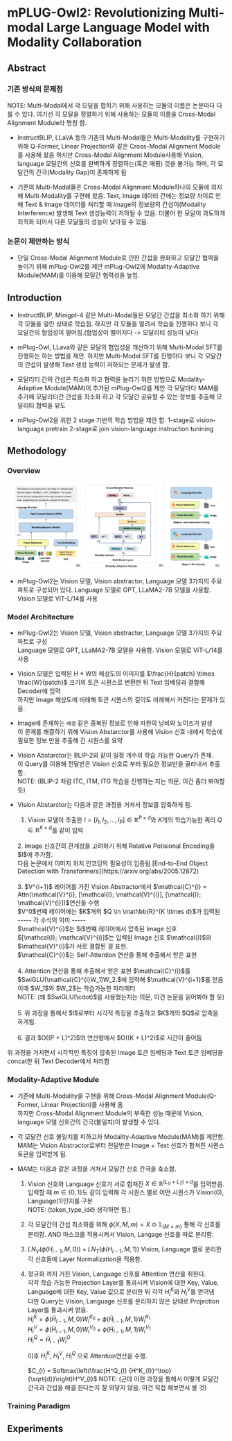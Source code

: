 # mPLUG-Owl2: Revolutionizing Multi-modal Large Language Model with Modality Collaboration

## Abstract

### 기존 방식의 문제점

NOTE: Multi-Modal에서 각 모달을 합치기 위해 사용하는 모듈의 이름은 논문마다 다를 수 있다. 여기선 각 모달을 정렬하기 위해 사용하는 모듈의 이름을 Cross-Modal Alignment Module라 명칭 함.

- InstructBLIP, LLaVA 등의 기존의 Multi-Modal들은 Multi-Modality를 구현하기 위해 Q-Former, Linear Projection와 같은 Cross-Modal Alignment Module를 사용해 왔음
    하지만 Cross-Modal Alignment Module사용해 Vision, language 모달간의 신호를 완벽하게 정렬하는(혹은 매핑) 것을 불가능 하며, 각 모달간의 간극(Modality Gap)이 존재하게 됨

- 기존의 Multi-Modal들은 Cross-Modal Alignment Module하나의 모듈에 의지해 Multi-Modality를 구현해 왔음.
    Text, Image 데이터 간에는 정보량 차이로 인해 Text & Image 데이터를 처리할 때 Image의 정보량의 간섭이(Modality Interference) 발생해 Text 생성능력이 저하될 수 있음.
    더불어 한 모달이 과도하게 최적화 되어서 다른 모달들의 성능이 낮아질 수 있음.

### 논문이 제안하는 방식

- 단일 Cross-Modal Alignment Module로 인한 간섭을 완화하고 모달간 협력을 높이기 위해 mPlug-Owl2를 제안
    mPlug-Owl2에 Modality-Adaptive Module(MAM)를 이용해 모달간 협력성을 높임.

## Introduction

- InstructBLIP, Minigpt-4 같은 Multi-Modal들은 모달간 간섭을 최소화 하기 위해 각 모듈을 얼린 상태로 학습힘.
    하지만 각 모듈을 얼려서 학습을 진행하다 보니 각 모달간의 협업성이 떨어짐.(협업성이 떨어지다 -> 모달리티 성능이 낮다)

- mPlug-Owl, LLava와 같은 모달의 협업성을 개선하기 위해 Multi-Modal SFT를 진행하는 하는 방법을 제안.
    하지만 Multi-Modal SFT를 진행하다 보니 각 모달간의 간섭이 발생해 Text 생성 능력이 저하되는 문제가 발생 함.

- 모달리티 간의 간섭은 최소화 하고 협력을 늘리기 위한 방법으로 Modality-Adaptive Module(MAM)이 추가된 mPlug-Owl2를 제안
    각 모달마다 MAM를 추가해 모달리티간 간섭을 최소화 하고 각 모달간 공유할 수 있는 정보를 추출해 모달리티 협력을 유도

- mPlug-Owl2을 위한 2 stage 기반의 학습 방법을 제안 함.
    1-stage로 vision-language pretrain
    2-stage로 join vision-language instruction tunining

## Methodology

### Overview

![Fidure-2](./assets/fig2_page-0001.jpg)

- mPlug-Owl2는 Vision 모델, Vision abstractor, Language 모델 3가지의 주요 파트로 구성되어 있다.
    Language 모델로 GPT, LLaMA2-7B 모델을 사용함. Vision 모델로 ViT-L/14를 사용

### Model Architecture

- mPlug-Owl2는 Vision 모델, Vision abstractor, Language 모델 3가지의 주요 파트로 구성<br>
    Language 모델로 GPT, LLaMA2-7B 모델을 사용함. Vision 모델로 ViT-L/14를 사용<br>

- Vision 모델은 입력된 H * W의 해상도의 이미지를 $\frac{H}{patch} \times \frac{W}{patch}$ 크기의 토큰 시퀀스로 변환한 뒤 Text 임베딩과 결합해 Decoder에 입력<br>
    하지만 Image 해상도에 비례해 토큰 시퀀스의 길이도 비례해서 커진다는 문제가 있음.<br>

- Image에 존재하는 `배경` 같은 중복된 정보로 인해 자원의 낭비와 노이즈가 발생<br>
    이 문재를 해결하기 위해 Vision Abstarctor를 사용해 Vision 신호 내에서 학습에 필요한 정보 만을 추출해 긴 시퀀스를 요약<br>

- Vision Abstarctor는 BLIP-2와 같이 일정 개수의 학습 가능한 Query가 존재.<br>
    이 Query를 이용해 전달받은 Vision 신호로 부터 필요한 정보만을 골라내서 추출 함.<br>
    NOTE: (BLIP-2 처럼 ITC, ITM, ITG 학습을 진행하는 지는 의문, 이건 좀더 봐야할 듯)

- Vision Abstarctor는 다음과 같은 과정을 거쳐서 정보를 압축하게 됨.<br>
    1. Vision 모델이 추출한 $I = [I_1, I_2, \ldots, I_P ] \in \mathbb{R}^{P \times d}$와 $K$개의 학습가능한 쿼리 $Q \in \mathbb{R}^{K \times d}$를 같이 입력<br>
    <br>
    2. Image 신호간의 관계성을 고려하기 위해 Relative Potisional Encoding을 $I$에 추가함.<br>
        다음 논문에서 이미지 위치 인코딩의 필요성이 입증됨 [End-to-End Object Detection with Transformers](https://arxiv.org/abs/2005.12872) <br>
    <br>
    3. $V^{i+1}$ 레이어를 가진 Vision Abstractor에서 $\mathcal{C}^{i} = Attn(\mathcal{V}^{i}, [\mathcal{I}; \mathcal{V}^{i}], [\mathcal{I}; \mathcal{V}^{i}])$연산을 수행<br>
        $V^0$번쨰 레이어에는 $K$개의 $Q \in \mathbb{R}^{K \times d}$가 입력됨<br>
        ----- 각 수식의 의미 -----<br>
        $\mathcal{V}^{i}$는 $i$번쨰 레이어에서 압축된 Image 신호<br>
        $[\mathcal{I}; \mathcal{V}^{i}]$는 입력된 Image 신호 $\mathcal{I}$와 $\mathcal{V}^{i}$가 서로 결합된 걸 표현.<br>
        $\mathcal{C}^{i}$는 Self-Attention 연산을 통해 추출해서 얻은 표현<br>
    <br>
    4. Attention 연산을 통해 추출해서 얻은 표현 $\mathcal{C}^{i}$를 $SwiGLU(\mathcal{C}^{i}W_1)W_2.$에 입력해 $\mathcal{V}^{i+1}$를 얻음<br>
        이때 $W_1$와 $W_2$는 학습가능한 파라메터<br>
        NOTE: (왜 $SwiGLU(\cdot)$을 사용했는지는 의문, 이건 논문을 읽어봐야 할 듯)<br>
    <br>
    5. 위 과정을 통해서 $I$로부터 시각적 특징을 추출하고 $K$개의 $Q$로 압축을 하게됨.<br>
    <br>
    6. 결과 $O((P + L)^2)$의 연산량에서 $O((K + L)^2)$로 시간이 줄어듬<br>

위 과정을 거치면서 시각적인 특징이 압축된 Image 토큰 임베딩과 Text 토큰 임베딩을 concat한 뒤 Text Decoder에서 처리함 <br>

### Modality-Adaptive Module

- 기존에 Multi-Modality을 구현을 위해 Cross-Modal Alignment Module(Q-Former, Linear Projection)를 사용해 옴 <br>
    하지만 Cross-Modal Alignment Module의 부족한 성능 때문에 Vision, language 모델 신호간의 간극(불일치)이 발생할 수 있다. <br>

- 각 모달간 신호 불일치를 피하고자 Modality-Adaptive Module(MAM)를 제안함. <br>
    MAM는 Vision Abstractor로부터 전달받은 Image + Text 신호가 합쳐진 시퀀스 토큰을 입력받게 됨. <br>

- MAM는 다음과 같은 과정을 거쳐서 모달간 신호 간극을 축소함.<br>
    1. Vision 신호와 Language 신호가 서로 합쳐진 $X \in \mathbb{R}^{(L_V + L_T) \times d}$를 입력받음.<br>
        입력할 때 $m \in \{0,1\}$도 같이 입력해 각 시퀀스 별로 어떤 시퀀스가 Vision(0), Language(1)인지를 구분<br>
        NOTE: (token_type_id라 생각하면 됨.)<br>
    2. 각 모달간의 간섭 최소화를 위해 $\phi(X, M, m) = X \odot \mathbb{1}_{\{M = m\}}$ 통해 각 신호를 분리함.
        AND 마스크를 적용시켜서 Vision, Langage 신호를 따로 분리함.<br>

    3. $LN_V(\phi(H_{l-1}, M, 0)) + LN_T(\phi(H_{l-1}, M, 1))$ Vision, Language 별로 분리한 각 신호들에 Layer Normalization을 적용함.<br>

    4. 정규화 까지 거친 Vision, Language 신호를 Attention 연산을 취한다.<br>
        각각 학습 가능한 Projection Layer를 통과시켜 Vision에 대한 Key, Value, Language에 대한 Key, Value 값으로 분리한 뒤 각각 $H^K_{l}$와 $H^V_{l}$를 얻어냄<br>
        다만 Query는 Vision, Language 신호를 분리하지 않은 상태로 Projection Layer를 통과시켜 얻음.<br>
        $H^K_{l} = \phi(\tilde{H}_{l-1}, M, 0) W^{K_0}_l + \phi(\tilde{H}_{l-1}, M, 1) W^{K_1}_l$<br>
        $H^V_{l} = \phi(\tilde{H}_{l-1}, M, 0) W^{V_0}_l + \phi(\tilde{H}_{l-1}, M, 1) W^{V_1}_l$<br>
        $H^Q_{l} = \tilde{H}_{l-1} W^Q_l$<br>

        이후 $H^K_{l}$, $H^V_{l}$, $H^Q_{l}$ 으로 Attention연산을 수행.

        $C_{l} = Softmax\left(\frac{H^Q_{l} {H^K_{l}}^\top}{\sqrt{d}}\right)H^V_{l}$
        NOTE: (근데 이런 과정을 통해서 어떻게 모달간 간극과 간섭을 해결 한다는지 잘 와닿지 않음. 이건 직접 해보면서 볼 것)

### Training Paradigm

## Experiments
